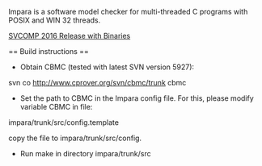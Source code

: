 Impara is a software model checker for multi-threaded C programs with POSIX and WIN 32 threads.

[SVCOMP 2016 Release with Binaries](https://github.com/bjowac/impara/releases/tag/0.4.3)



== Build instructions ==

* Obtain CBMC (tested with latest SVN version 5927):

svn co http://www.cprover.org/svn/cbmc/trunk cbmc

* Set the path to CBMC in the Impara config file. For this, please modify variable CBMC in file:

impara/trunk/src/config.template

copy the file to impara/trunk/src/config.

* Run make in directory impara/trunk/src
